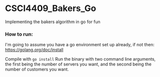 # CSCI4409_Bakers_Go
Implementing the bakers algorithm in go for fun

### How to run:
I'm going to assume you have a go environment set up already, if not then: https://golang.org/doc/install

Compile with `go install`
Run the binary with two command line arguments, the first being the number of servers you want, and the second
being the number of customers you want.

